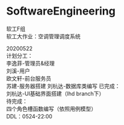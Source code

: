 # SoftwareEngineering
软工F组  
软工大作业：空调管理调度系统  

20200522  
计划分工：  
李逸菲-管理员&经理  
刘溪-用户  
欧文轩-前台服务员  
苏建-服务器搭建
刘杭达-数据库类编写
已完成：  
刘杭达-UI基础界面搭建（lhd branch下）  
待完成：  
四个角色槽函数编写（依照用例模型）  
DDL：0524-22:00
